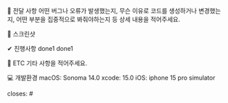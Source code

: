 📃 전달 사항
어떤 버그나 오류가 발생했는지, 무슨 이유로 코드를 생성하거나 변경했는지, 어떤 부분을 집중적으로 봐줘야하는지 등 상세 내용을 적어주세요.

📸 스크린샷


✔ 진행사항
 done1
 done1

 
🔴 ETC
기타 사항을 적어주세요.


💻 개발환경
macOS: Sonoma 14.0
xcode: 15.0 
iOS: iphone 15 pro simulator

closes: #
